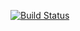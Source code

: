 [![Build Status](https://travis-ci.org/macbury/BudgetNinja.svg?branch=master)](https://travis-ci.org/macbury/BudgetNinja)

